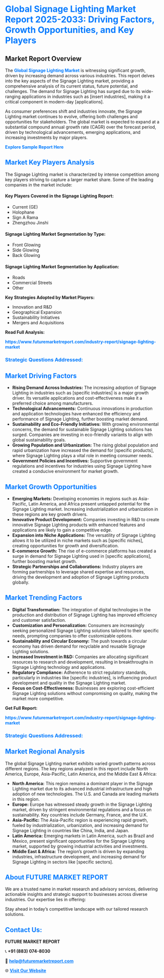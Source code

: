 <h1 style="color: #007BFF;">Global Signage Lighting Market Report 2025-2033: Driving Factors, Growth Opportunities, and Key Players</h1>

<section id="overview">
<h2>Market Report Overview</h2>
<p>The <a href="https://www.futuremarketreport.com/industry-report/signage-lighting-market" style="color: #007BFF; text-decoration: none;"><strong>Global Signage Lighting Market</strong></a> is witnessing significant growth, driven by increasing demand across various industries. This report delves into the key aspects of the Signage Lighting market, providing a comprehensive analysis of its current status, future potential, and challenges. The demand for Signage Lighting has surged due to its wide-ranging applications in industries such as [insert industries], making it a critical component in modern-day [applications].</p>
<p>As consumer preferences shift and industries innovate, the Signage Lighting market continues to evolve, offering both challenges and opportunities for stakeholders. The global market is expected to expand at a substantial compound annual growth rate (CAGR) over the forecast period, driven by technological advancements, emerging applications, and increasing investments by major players.</p>
</section>

<section id="overview">
<p><a href="https://www.futuremarketreport.com/request-sample/reportId=86726" style="color: #007BFF; text-decoration: none;"><strong>Explore Sample Report Here</strong></a></p>
</section>

<section id="key-players">
<h2 style="color: #007BFF;">Market Key Players Analysis</h2>
<p>The Signage Lighting market is characterized by intense competition among key players striving to capture a larger market share. Some of the leading companies in the market include:</p>
<h4>Key Players Covered in the Signage Lighting Report:</h4>
<ul><li>Current (GE)</li><li>Holophane</li><li>Sign A Rama</li><li>Zhengzhou Jinshi</li></ul>
<h4>Signage Lighting Market Segmentation by Type:</h4>
<ul><li>Front Glowing</li><li>Side Glowing</li><li>Back Glowing</li></ul>

<h4>Signage Lighting Market Segmentation by Application:</h4>
<ul><li>Roads</li><li>Commercial Streets</li><li>Other</li></ul>
<p><strong>Key Strategies Adopted by Market Players:</strong></p>
<ul>
<li>Innovation and R&D</li>
<li>Geographical Expansion</li>
<li>Sustainability Initiatives</li>
<li>Mergers and Acquisitions</li>
</ul>
</section>

<section>
<p><strong>Read Full Analysis: </strong></p><a href="https://www.futuremarketreport.com/industry-report/signage-lighting-market" style="color: #007BFF; text-decoration: none;"><strong>https://www.futuremarketreport.com/industry-report/signage-lighting-market</strong></a>
<h3 style="color: #007BFF;">Strategic Questions Addressed:</h3>
</section>

<section id="driving-factors">
<h2 style="color: #007BFF;">Market Driving Factors</h2>
<ul>
<li><strong>Rising Demand Across Industries:</strong> The increasing adoption of Signage Lighting in industries such as [specific industries] is a major growth driver. Its versatile applications and cost-effectiveness make it a preferred choice among manufacturers.</li>
<li><strong>Technological Advancements:</strong> Continuous innovations in production and application technologies have enhanced the efficiency and performance of Signage Lighting, further boosting market demand.</li>
<li><strong>Sustainability and Eco-Friendly Initiatives:</strong> With growing environmental concerns, the demand for sustainable Signage Lighting solutions has surged. Companies are investing in eco-friendly variants to align with global sustainability goals.</li>
<li><strong>Growing Population and Urbanization:</strong> The rising global population and rapid urbanization have increased the demand for [specific products], where Signage Lighting plays a vital role in meeting consumer needs.</li>
<li><strong>Government Policies and Incentives:</strong> Supportive government regulations and incentives for industries using Signage Lighting have created a conducive environment for market growth.</li>
</ul>
</section>

<section id="growth-opportunities">
<h2 style="color: #007BFF;">Market Growth Opportunities</h2>
<ul>
<li><strong>Emerging Markets:</strong> Developing economies in regions such as Asia-Pacific, Latin America, and Africa present untapped potential for the Signage Lighting market. Increasing industrialization and urbanization in these regions are key growth drivers.</li>
<li><strong>Innovative Product Development:</strong> Companies investing in R&D to create innovative Signage Lighting products with enhanced features and applications are likely to gain a competitive edge.</li>
<li><strong>Expansion into Niche Applications:</strong> The versatility of Signage Lighting allows it to be utilized in niche markets such as [specific niches], creating opportunities for growth and diversification.</li>
<li><strong>E-commerce Growth:</strong> The rise of e-commerce platforms has created a surge in demand for Signage Lighting used in [specific applications], further boosting market growth.</li>
<li><strong>Strategic Partnerships and Collaborations:</strong> Industry players are forming partnerships to leverage shared expertise and resources, driving the development and adoption of Signage Lighting products globally.</li>
</ul>
</section>

<section id="trending-factors">
<h2 style="color: #007BFF;">Market Trending Factors</h2>
<ul>
<li><strong>Digital Transformation:</strong> The integration of digital technologies in the production and distribution of Signage Lighting has improved efficiency and customer satisfaction.</li>
<li><strong>Customization and Personalization:</strong> Consumers are increasingly seeking personalized Signage Lighting solutions tailored to their specific needs, prompting companies to offer customizable options.</li>
<li><strong>Sustainability and Circular Economy:</strong> The push towards a circular economy has driven demand for recyclable and reusable Signage Lighting solutions.</li>
<li><strong>Increased Investment in R&D:</strong> Companies are allocating significant resources to research and development, resulting in breakthroughs in Signage Lighting technology and applications.</li>
<li><strong>Regulatory Compliance:</strong> Adherence to strict regulatory standards, particularly in industries like [specific industries], is influencing product development and quality in the Signage Lighting market.</li>
<li><strong>Focus on Cost-Effectiveness:</strong> Businesses are exploring cost-efficient Signage Lighting solutions without compromising on quality, making the market more competitive.</li>
</ul>
</section>

<section>
<p><strong>Get Full Report: </strong></p><a href="https://www.futuremarketreport.com/industry-report/signage-lighting-market" style="color: #007BFF; text-decoration: none;"><strong>https://www.futuremarketreport.com/industry-report/signage-lighting-market</strong></a>
<h3 style="color: #007BFF;">Strategic Questions Addressed:</h3>
</section>


<section id="regional-analysis">
<h2 style="color: #007BFF;">Market Regional Analysis</h2>
<p>The global Signage Lighting market exhibits varied growth patterns across different regions. The key regions analyzed in this report include North America, Europe, Asia-Pacific, Latin America, and the Middle East & Africa:</p>
<ul>
<li><strong>North America:</strong> This region remains a dominant player in the Signage Lighting market due to its advanced industrial infrastructure and high adoption of new technologies. The U.S. and Canada are leading markets in this region.</li>
<li><strong>Europe:</strong> Europe has witnessed steady growth in the Signage Lighting market, driven by stringent environmental regulations and a focus on sustainability. Key countries include Germany, France, and the U.K.</li>
<li><strong>Asia-Pacific:</strong> The Asia-Pacific region is experiencing rapid growth, fueled by industrialization, urbanization, and increasing demand for Signage Lighting in countries like China, India, and Japan.</li>
<li><strong>Latin America:</strong> Emerging markets in Latin America, such as Brazil and Mexico, present significant opportunities for the Signage Lighting market, supported by growing industrial activities and investments.</li>
<li><strong>Middle East & Africa:</strong> The region’s growth is driven by expanding industries, infrastructure development, and increasing demand for Signage Lighting in sectors like [specific sectors].</li>
</ul>
</section>

<footer>
<h2 style="color: #007BFF;">About FUTURE MARKET REPORT</h2>
<p>We are a trusted name in market research and advisory services, delivering actionable insights and strategic support to businesses across diverse industries. Our expertise lies in offering:</p>

<p>Stay ahead in today’s competitive landscape with our tailored research solutions.</p>

<h2 style="color: #007BFF;">Contact Us:</h2>
<p><strong>FUTURE MARKET REPORT</strong></p>
<p>📞 <strong>+91 (883) 074-8030</strong></p>
<p>📧 <strong><a href="mailto:help@futuremarketreport.com" style="color: #007BFF;">help@futuremarketreport.com</a></strong></p>
<p>🌐 <strong><a href="https://www.futuremarketreport.com/" style="color: #007BFF;">Visit Our Website</a></strong></p>
</footer>